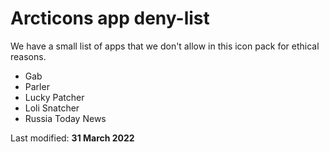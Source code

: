 # Arcticons app deny-list

We have a small list of apps that we don't allow in this icon pack for ethical reasons.

- Gab
- Parler
- Lucky Patcher
- Loli Snatcher
- Russia Today News

Last modified:
**31 March 2022**
